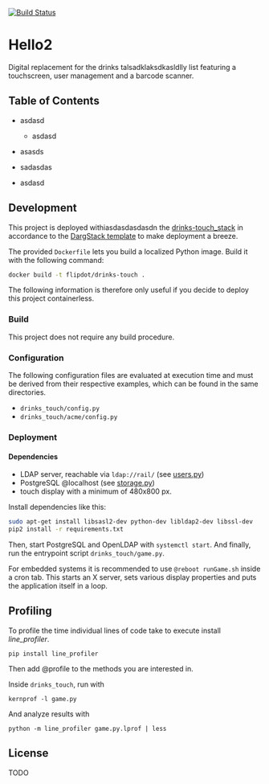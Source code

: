 [![Build Status](https://travis-ci.org/flipdot/drinks-touch.svg?branch=master)](https://travis-ci.org/flipdot/drinks-touch)

# Hello2

Digital replacement for the drinks talsadklaksdkasldlly list featuring a touchscreen, user management and a barcode scanner.

## Table of Contents

-   asdasd

    -   asdasd
-   asasds
-   sadasdas
-   asdasd

## Development

This project is deployed withiasdasdasdasdn the [drinks-touch_stack](https://github.com/flipdot/drinks-touch_stack/) in accordance to the [DargStack template](https://github.com/Dargmuesli/dargstack-template/) to make deployment a breeze.

The provided `Dockerfile` lets you build a localized Python image. Build it with the following command:

```bash
docker build -t flipdot/drinks-touch .
```

The following information is therefore only useful if you decide to deploy this project containerless.

### Build

This project does not require any build procedure.

### Configuration

The following configuration files are evaluated at execution time and must be derived from their respective examples, which can be found in the same directories.

-   `drinks_touch/config.py`
-   `drinks_touch/acme/config.py`

### Deployment

#### Dependencies

-   LDAP server, reachable via `ldap://rail/` (see [users.py](drinks_touch/users/users.py))
-   PostgreSQL @localhost (see [storage.py](drinks_touch/database/storage.py))
-   touch display with a minimum of 480x800 px.

Install dependencies like this:

```bash
sudo apt-get install libsasl2-dev python-dev libldap2-dev libssl-dev
pip2 install -r requirements.txt
```

Then, start PostgreSQL and OpenLDAP with `systemctl start`. And finally, run the entrypoint script `drinks_touch/game.py`.

For embedded systems it is recommended to use `@reboot runGame.sh` inside a cron tab.
This starts an X server, sets various display properties and puts the application itself in a loop.

## Profiling

To profile the time individual lines of code take to execute install _line_profiler_.

```
pip install line_profiler
```

Then add @profile to the methods you are interested in.

Inside `drinks_touch`, run with

```
kernprof -l game.py
```

And analyze results with

```
python -m line_profiler game.py.lprof | less
```

## License

TODO
